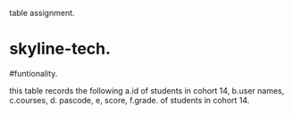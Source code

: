 table assignment.

# skyline-tech.

#funtionality.

this table records the following a.id of students in cohort 14, b.user names, c.courses, d. pascode, e, score, f.grade. of students in cohort 14.